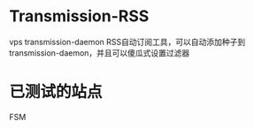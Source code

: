# Transmission-RSS
vps transmission-daemon RSS自动订阅工具，可以自动添加种子到transmission-daemon，并且可以傻瓜式设置过滤器
# 已测试的站点
FSM
